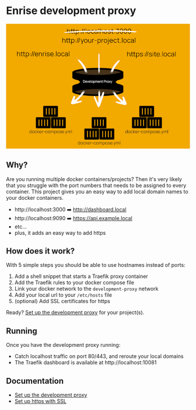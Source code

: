 # Enrise development proxy

![Development proxy](./development-proxy.png)

## Why?

Are you running multiple docker containers/projects? Then it's very likely
that you struggle with the port numbers that needs to be assigned to every
container. This project gives you an easy way to add local domain names to
your docker containers.

- http://localhost:3000 :arrow_right: http://dashboard.local
- http://localhost:9090 :arrow_right: https://api.example.local
- etc...
- plus, it adds an easy way to add https

## How does it work?

With 5 simple steps you should be able to use hostnames instead of ports:

1. Add a shell snippet that starts a Traefik proxy container
2. Add the Traefik rules to your docker compose file
3. Link your docker network to the `development-proxy` network
4. Add your local url to your `/etc/hosts` file 
5. (optional) Add SSL certificates for https

Ready? [Set up the development proxy](./setup.md) for your project(s).

## Running

Once you have the development proxy running:

- Catch localhost traffic on port 80/443, and reroute your local domains
- The Traefik dashboard is available at http://localhost:10081

## Documentation

- [Set up the development proxy](./setup.md)
- [Set up https with SSL](./setup-https.md)
